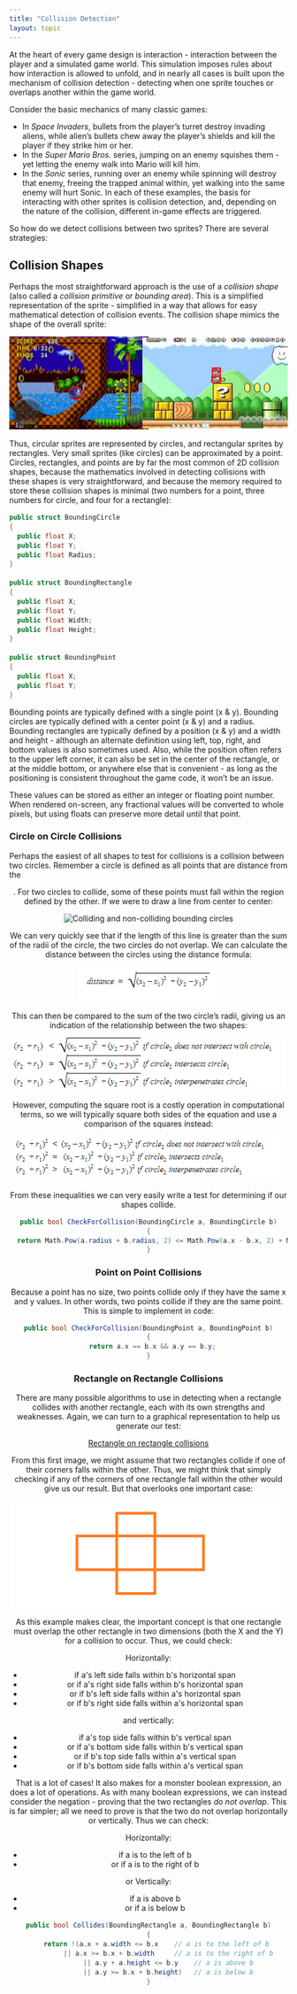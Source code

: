 ```yaml
---
title: "Collision Detection"
layout: topic
---
```


At the heart of every game design is interaction - interaction between the player and a simulated game world.  This simulation imposes rules about how interaction is allowed to unfold, and in nearly all cases is built upon the mechanism of collision detection - detecting when one sprite touches or overlaps another within the game world.

Consider the basic mechanics of many classic games:
* In _Space Invaders_, bullets from the player’s turret destroy invading aliens, while alien’s bullets chew away the player’s shields and kill the player if they strike him or her.
* In the _Super Mario Bros._ series, jumping on an enemy squishes them - yet letting the enemy walk into Mario will kill him.
* In the _Sonic_ series, running over an enemy while spinning will destroy that enemy, freeing the trapped animal within, yet walking into the same enemy will hurt Sonic.
In each of these examples, the basis for interacting with other sprites is collision detection, and, depending on the nature of the collision, different in-game effects are triggered.

So how do we detect collisions between two sprites?  There are several strategies:

## Collision Shapes
Perhaps the most straightforward approach is the use of a _collision shape_ (also called a _collision primitive_ or _bounding area_).  This is a simplified representation of the sprite - simplified in a way that allows for easy mathematical detection of collision events.  The collision shape mimics the shape of the overall sprite:

![Collision shapes in Sonic and Super Mario Bros.](assets/bounding-shapes.png)

Thus, circular sprites are represented by circles, and rectangular sprites by rectangles.  Very small sprites (like circles) can be approximated by a point.  Circles, rectangles, and points are by far the most common of 2D collision shapes, because the mathematics involved in detecting collisions with these shapes is very straightforward, and because the memory required to store these collision shapes is minimal (two numbers for a point, three numbers for circle, and four for a rectangle):

```csharp
public struct BoundingCircle
{
  public float X;
  public float Y;
  public float Radius;
}

public struct BoundingRectangle
{
  public float X;
  public float Y;
  public float Width;
  public float Height;
}

public struct BoundingPoint
{
  public float X;
  public float Y;
}
```

Bounding points are typically defined with a single point (x & y). Bounding circles are typically defined with a center point (x & y) and a radius.  Bounding rectangles are typically defined by a position (x & y) and a width and height - although an alternate definition using left, top, right, and bottom values is also sometimes used.  Also, while the position often refers to the upper left corner, it can also be set in the center of the rectangle, or at the middle bottom, or anywhere else that is convenient - as long as the positioning is consistent throughout the game code, it won’t be an issue.

These values can be stored as either an integer or floating point number. When rendered on-screen, any fractional values will be converted to whole pixels, but using floats can preserve more detail until that point.

### Circle on Circle Collisions
Perhaps the easiest of all shapes to test for collisions is a collision between two circles.  Remember a circle is defined as all points that are <radius> distance from the <center>.  For two circles to collide, some of these points must fall within the region defined by the other.  If we were to draw a line from center to center:

![Colliding and non-colliding bounding circles](assets/circle-on-circle-collisions.png)

We can very quickly see that if the length of this line is greater than the sum of the radii of the circle, the two circles do not overlap.  We can calculate the distance between the circles using the distance formula:

![Distance formula](assets/distance-formula.png)

This can then be compared to the sum of the two circle’s radii, giving us an indication of the relationship between the two shapes:

![Mathematical relationships between two circles](assets/circle-relationships.png)

However, computing the square root is a costly operation in computational terms, so we will typically square both sides of the equation and use a comparison of the squares instead:

![Mathematical relationships between two circles preserving the squares](assets/circle-relationships-squared.png)

From these inequalities we can very easily write a test for determining if our shapes collide.

```csharp
public bool CheckForCollision(BoundingCircle a, BoundingCircle b)
{
  return Math.Pow(a.radius + b.radius, 2) <= Math.Pow(a.x - b.x, 2) + Math.Pow(a.y - b.y, 2);
}
```

### Point on Point Collisions

Because a point has no size, two points collide only if they have the same x and y values.  In other words, two points collide if they are the same point.  This is simple to implement in code:

```csharp
public bool CheckForCollision(BoundingPoint a, BoundingPoint b)
{
  return a.x == b.x && a.y == b.y;
}
```

### Rectangle on Rectangle Collisions

There are many possible algorithms to use in detecting when a rectangle collides with another rectangle, each with its own strengths and weaknesses.  Again, we can turn to a graphical representation to help us generate our test:

[Rectangle on rectangle collisions](assets/rectangle-on-rectangle-collisions.png)

From this first image, we might assume that two rectangles collide if one of their corners falls within the other.  Thus, we might think that simply checking if any of the corners of one rectangle fall within the other would give us our result.  But that overlooks one important case:

![Overlapping Rectangles](assets/overlapping-rectangles.png)

As this example makes clear, the important concept is that one rectangle must overlap the other rectangle in two dimensions (both the X and the Y) for a collision to occur.  Thus, we could check:

Horizontally:
* if a's left side falls within b's horizontal span
* or if a's right side falls within b's horizontal span
* or if b's left side falls within a's horizontal span
* or if b's right side falls within a's horizontal span

and vertically:
* if a's top side falls within b's vertical span
* or if a's bottom side falls within b's vertical span
* or if b's top side falls within a's vertical span
* or if b's bottom side falls within a's vertical span

That is a lot of cases!  It also makes for a monster boolean expression, an does a lot of operations.  As with many boolean expressions, we can instead consider the negation - proving that the two rectangles _do not overlap_.  This is far simpler; all we need to prove is that the two do not overlap horizontally or vertically.  Thus we can check:

Horizontally:
* if a is to the left of b
* or if a is to the right of b

or Vertically:
* if a is above b
* or if a is below b

```csharp
public bool Collides(BoundingRectangle a, BoundingRectangle b)
{
    return !(a.x + a.width <= b.x    // a is to the left of b
          || a.x >= b.x + b.width     // a is to the right of b
          || a.y + a.height <= b.y    // a is above b
          || a.y >= b.x + b.height)   // a is below b
}
```
